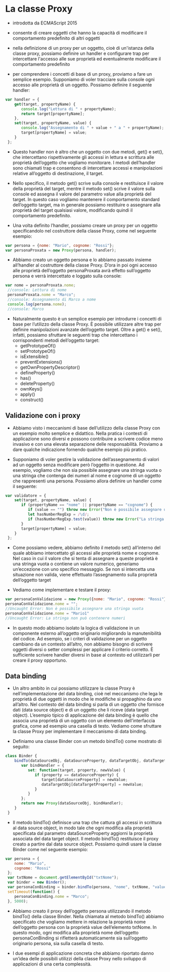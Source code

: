 # La classe Proxy

+ introdotta da ECMAScript 2015
+ consente di creare oggetti che hanno la capacità di modificare il comportamento predefinito di altri oggetti 
+ nella definizione di un proxy per un oggetto, cioè di un'istanza della classe proxy, possiamo definire un handler e configurare trap per intercettare l'accesso alle sue proprietà ed eventualmente modificare il comportamento predefinito

+ per comprendere i concetti di base di un proxy, proviamo a fare un semplice esempio. Supponiamo di voler tracciare sulla console ogni accesso alle proprietà di un oggetto. Possiamo definire il seguente handler:

``` javascript
var handler = {
    get(target, propertyName) {
       console.log("Lettura di " + propertyName);
       return target[propertyName];
    },
    set(target, propertyName, value) {
       console.log("Assegnamento di " + value + " a " + propertyName);
       target[propertyName] = value;
    }
 };
```

+ Questo handler non è altro che un oggetto con due metodi, get() e set(), che intercettano rispettivamente gli accessi in lettura e scrittura alle proprietà dell’oggetto che vogliamo monitorare. I metodi dell’handler sono chiamati trap e consentono di intercettare accessi e manipolazioni relative all’oggetto di destinazione, il target.

+ Nello specifico, il metodo get() scrive sulla console e restituisce il valore della proprietà del target, mentre il metodo set() scrive il valore sulla console ed assegna il valore del parametro value alla proprietà del target. In questo caso vogliamo mantenere il comportamento standard dell’oggetto target, ma in generale possiamo restituire o assegnare alla proprietà del target qualsiasi valore, modificando quindi il comportamento predefinito.

+ Una volta definito l’handler, possiamo creare un proxy per un oggetto specificandolo nel costruttore della classe Proxy, come nel seguente esempio:

``` js
var persona = {nome: "Mario", cognome: "Rossi"};
var personaProxata = new Proxy(persona, handler);
```

+ Abbiamo creato un oggetto persona e lo abbiamo passato insieme all’handler al costruttore della classe Proxy. D’ora in poi ogni accesso alle proprietà dell’oggetto personaProxata avrà effetto sull’oggetto persona e verrà intercettato e loggato sulla console:

``` js
var nome = personaProxata.nome;
 //console: Lettura di nome
 personaProxata.nome = "Marco";
 //console: Assegnamento di Marco a nome
 console.log(persona.nome);
 //console: Marco
```

+ Naturalmente questo è un semplice esempio per introdurre i concetti di base per l’utilizzo della classe Proxy. È possibile utilizzare altre trap per definire manipolazioni avanzate dell’oggetto target. Oltre a get() e set(), infatti, possiamo sfruttare le seguenti trap che intercettano i corrispondenti metodi dell’oggetto target:
    + getPrototypeOf()
    + setPrototypeOf()
    + isExtensible()
    + preventExtensions()
    + getOwnPropertyDescriptor()
    + defineProperty()
    + has()
    + deleteProperty()
    + ownKeys()
    + apply()
    + construct()

## Validazione con i proxy

+ Abbiamo visto i meccanismi di base dell’utilizzo della classe Proxy con un esempio molto semplice e didattico. Nella pratica i contesti di applicazione sono diversi e possono contribuire a scrivere codice meno invasivo e con una elevata separazione delle responsabilità. Proviamo a dare qualche indicazione fornendo qualche esempio più pratico.

+ Supponiamo di voler gestire la validazione dell’assegnamento di valori ad un oggetto senza modificare però l’oggetto in questione. Ad esempio, vogliamo che non sia possibile assegnare una stringa vuota o una stringa che contenga dei numeri al nome e cognome di un oggetto che rappresenti una persona. Possiamo allora definire un handler come il seguente:

``` js
var validatore = {
    set(target, propertyName, value) {
       if (propertyName == "nome" || propertyName == "cognome") {
          if (value == "") throw new Error("Non è possibile assegnare una stringa vuota");
          let hasNumberRegExp = /\d/;
          if (hasNumberRegExp.test(value)) throw new Error("La stringa non può contenere numeri");
       }
       target[propertyName] = value;
    }
 };
```
+ Come possiamo vedere, abbiamo definito il metodo set() all’interno del quale abbiamo intercettato gli accessi alle proprietà nome e cognome. Nel caso in cui il valore che si tenta di assegnare a queste proprietà è una stringa vuota o contiene un valore numerico, generiamo un’eccezione con uno specifico messaggio. Se non si intercetta una situazione non valida, viene effettuato l’assegnamento sulla proprietà dell’oggetto target

+ Vediamo come implementare e testare il proxy:

``` js
var personaConValidazione = new Proxy({nome: "Mario", cognome: "Rossi"}, validatore);
personaConValidazione.nome = "";
//Uncaught Error: Non è possibile assegnare una stringa vuota
personaConValidazione.nome = "Mario1"
//Uncaught Error: La stringa non può contenere numeri
```

+ In questo modo abbiamo isolato la logica di validazione in un componente esterno all’oggetto originario migliorando la manutenibilità del codice. Ad esempio, se i criteri di validazione per un oggetto cambiano da un contesto all’altro, non abbiamo bisogno di scrivere oggetti diversi o setter complessi per applicare il criterio corretto. È sufficiente scrivere handler diversi in base al contesto ed utilizzarli per creare il proxy opportuno.

## Data binding

+ Un altro ambito in cui possiamo utilizzare la classe Proxy è nell’implementazione del data binding, cioè nel meccanismo che lega le proprietà di due oggetti in modo che le modifiche si propaghino da uno all’altro. Nel contesto del data binding si parla di un oggetto che fornisce dati (data source object) e di un oggetto che li riceve (data target object). L’esempio tipico di applicazione del data binding è quello che associa una proprietà di un oggetto con un elemento dell’interfaccia grafica, come ad esempio una casella di testo. Vediamo come sfruttare la classe Proxy per implementare il meccanismo di data binding.

+ Definiamo una classe Binder con un metodo bindTo() come mostrato di seguito:

``` js
class Binder {
    bindTo(dataSourceObj, dataSourceProperty, dataTargetObj, dataTargetProperty) {
       var bindHandler = {
          set: function(target, property, newValue) {
             if (property == dataSourceProperty) {
                target[dataSourceProperty] = newValue;
                dataTargetObj[dataTargetProperty] = newValue;
             }
          }
       };
       return new Proxy(dataSourceObj, bindHandler);
    }
 }
```

+ Il metodo bindTo() definisce una trap che cattura gli accessi in scrittura al data source object, in modo tale che ogni modifica alla proprietà specificata dal parametro dataSourceProperty aggiorni la proprietà associata del data target object. Il metodo bindTo() restituisce il proxy creato a partire dal data source object. Possiamo quindi usare la classe Binder come nel seguente esempio:

``` js
var persona = {
    nome: "Mario",
    cognome: "Rossi"
 };
 var txtNome = document.getElementById("txtNome");
 var binder = new Binder();
 var personaConBinding = binder.bindTo(persona, "nome", txtNome, "value");
 setTimeout(function() {
    personaConBinding.nome = "Marco";
 }, 5000);
```

+ Abbiamo creato il proxy dell’oggetto persona utilizzando il metodo bindTo() della classe Binder. Nella chiamata al metodo bindTo() abbiamo specificato che vogliamo mettere in relazione la proprietà nome dell’oggetto persona con la proprietà value dell’elemento txtNome. In questo modo, ogni modifica alla proprietà nome dell’oggetto personaConBinding si rifletterà automaticamente sia sull’oggetto originario persona, sia sulla casella di testo.

+ I due esempi di applicazione concreta che abbiamo riportato danno un’idea delle possibili utilizzi della classe Proxy nello sviluppo di applicazioni di una certa complessità.